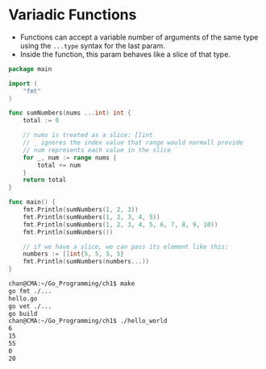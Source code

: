 # Variadic Functions

- Functions can accept a variable number of arguments of the same type using the `...type` syntax for the last param. 
- Inside the function, this param behaves like a slice of that type.

```go
package main

import (
	"fmt"
)

func sumNumbers(nums ...int) int {
	total := 0

	// nums is treated as a slice: []int
    // _ ignores the index value that range would normall provide
    // num represents each value in the slice
	for _, num := range nums {
		total += num
	}
	return total
}

func main() {
	fmt.Println(sumNumbers(1, 2, 3))
	fmt.Println(sumNumbers(1, 2, 3, 4, 5))
	fmt.Println(sumNumbers(1, 2, 3, 4, 5, 6, 7, 8, 9, 10))
	fmt.Println(sumNumbers())

	// if we have a slice, we can pass its element like this:
	numbers := []int{5, 5, 5, 5}
	fmt.Println(sumNumbers(numbers...))
}
```

```sh
chan@CMA:~/Go_Programming/ch1$ make
go fmt ./...
hello.go
go vet ./...
go build 
chan@CMA:~/Go_Programming/ch1$ ./hello_world
6
15
55
0
20
```

